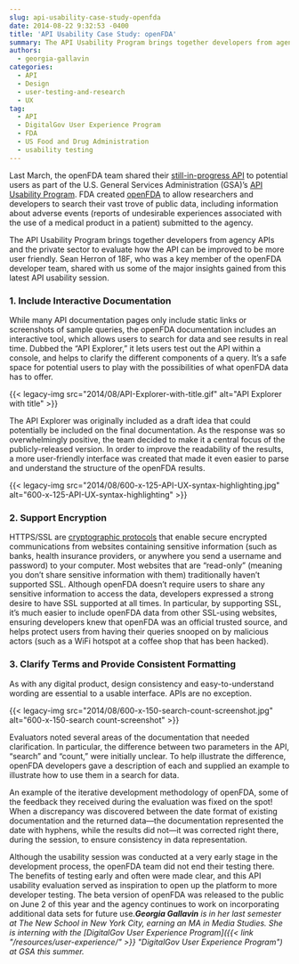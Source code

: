 ```yaml
---
slug: api-usability-case-study-openfda
date: 2014-08-22 9:32:53 -0400
title: 'API Usability Case Study: openFDA'
summary: The API Usability Program brings together developers from agency APIs and the private sector to evaluate how the API can be improved to be more user friendly. Sean Herron of 18F, who was a key member of the openFDA developer team, shared with us some of the major insights gained from this latest API usability session.
authors:
  - georgia-gallavin
categories:
  - API
  - Design
  - user-testing-and-research
  - UX
tag:
  - API
  - DigitalGov User Experience Program
  - FDA
  - US Food and Drug Administration
  - usability testing
---
```


Last March, the openFDA team shared their [still-in-progress API](https://open.fda.gov/drug/event/) to potential users as part of the U.S. General Services Administration (GSA)&#8217;s [API Usability Program](http://18f.github.io/API-Usability-Testing/). FDA created [openFDA](https://open.fda.gov/) to allow researchers and developers to search their vast trove of public data, including information about adverse events (reports of undesirable experiences associated with the use of a medical product in a patient) submitted to the agency.

The API Usability Program brings together developers from agency APIs and the private sector to evaluate how the API can be improved to be more user friendly. Sean Herron of 18F, who was a key member of the openFDA developer team, shared with us some of the major insights gained from this latest API usability session.

### 1. Include Interactive Documentation

While many API documentation pages only include static links or screenshots of sample queries, the openFDA documentation includes an interactive tool, which allows users to search for data and see results in real time. Dubbed the “API Explorer,” it lets users test out the API within a console, and helps to clarify the different components of a query. It’s a safe space for potential users to play with the possibilities of what openFDA data has to offer.

{{< legacy-img src="2014/08/API-Explorer-with-title.gif" alt="API Explorer with title" >}}

The API Explorer was originally included as a draft idea that could potentially be included on the final documentation. As the response was so overwhelmingly positive, the team decided to make it a central focus of the publicly-released version. In order to improve the readability of the results, a more user-friendly interface was created that made it even easier to parse and understand the structure of the openFDA results.

{{< legacy-img src="2014/08/600-x-125-API-UX-syntax-highlighting.jpg" alt="600-x-125-API-UX-syntax-highlighting" >}}

### 2. Support Encryption

HTTPS/SSL are [cryptographic protocols](http://en.wikipedia.org/wiki/Transport_Layer_Security) that enable secure encrypted communications from websites containing sensitive information (such as banks, health insurance providers, or anywhere you send a username and password) to your computer. Most websites that are “read-only” (meaning you don’t share sensitive information with them) traditionally haven’t supported SSL. Although openFDA doesn’t require users to share any sensitive information to access the data, developers expressed a strong desire to have SSL supported at all times. In particular, by supporting SSL, it&#8217;s much easier to include openFDA data from other SSL-using websites, ensuring developers knew that openFDA was an official trusted source, and helps protect users from having their queries snooped on by malicious actors (such as a WiFi hotspot at a coffee shop that has been hacked).

### 3. Clarify Terms and Provide Consistent Formatting

As with any digital product, design consistency and easy-to-understand wording are essential to a usable interface. APIs are no exception.

{{< legacy-img src="2014/08/600-x-150-search-count-screenshot.jpg" alt="600-x-150-search count-screenshot" >}}

Evaluators noted several areas of the documentation that needed clarification. In particular, the difference between two parameters in the API, “search” and “count,” were initially unclear. To help illustrate the difference, openFDA developers gave a description of each and supplied an example to illustrate how to use them in a search for data.

An example of the iterative development methodology of openFDA, some of the feedback they received during the evaluation was fixed on the spot! When a discrepancy was discovered between the date format of existing documentation and the returned data—the documentation represented the date with hyphens, while the results did not—it was corrected right there, during the session, to ensure consistency in data representation.

Although the usability session was conducted at a very early stage in the development process, the openFDA team did not end their testing there. The benefits of testing early and often were made clear, and this API usability evaluation served as inspiration to open up the platform to more developer testing. The beta version of openFDA was released to the public on June 2 of this year and the agency continues to work on incorporating additional data sets for future use._**Georgia Gallavin** is in her last semester at The New School in New York City, earning an MA in Media Studies. She is interning with the [DigitalGov User Experience Program]({{< link "/resources/user-experience/" >}} "DigitalGov User Experience Program") at GSA this summer._